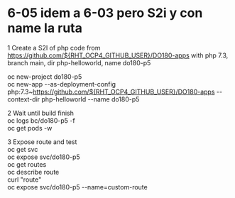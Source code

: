 # 6-05 idem a 6-03 pero S2i y con name la ruta

1 Create a S2I of php code from https://github.com/${RHT_OCP4_GITHUB_USER}/DO180-apps  with php 7.3, branch main, dir php-helloworld, name do180-p5
 
oc new-project do180-p5  
oc new-app --as-deployment-config  php:7.3~https://github.com/${RHT_OCP4_GITHUB_USER}/DO180-apps --context-dir php-helloworld --name do180-p5  

2 Wait until build finish  
oc logs bc/do180-p5 -f  
oc get pods -w  

3 Expose route and test  
oc get svc  
oc expose svc/do180-p5  
oc get routes  
oc describe route  
curl "route"  
oc expose svc/do180-p5 --name=custom-route  


